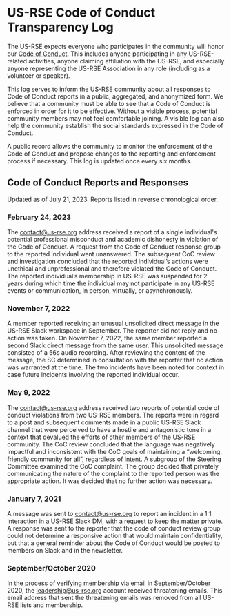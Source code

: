 # US-RSE Code of Conduct Transparency Log

The US-RSE expects everyone who participates in the community will honor our
[Code of Conduct](https://us-rse.org/about/code-of-conduct/). This includes
anyone participating in any US-RSE-related activities, anyone claiming
affiliation with the US-RSE, and especially anyone representing the US-RSE
Association in any role (including as a volunteer or speaker).

This log serves to inform the US-RSE community about all responses to Code of
Conduct reports in a public, aggregated, and anonymized form. We believe that a
community must be able to see that a Code of Conduct is enforced in order for it
to be effective. Without a visible process, potential community members may not
feel comfortable joining. A visible log can also help the community establish
the social standards expressed in the Code of Conduct.

A public record allows the community to monitor the enforcement of the Code of
Conduct and propose changes to the reporting and enforcement process if
necessary. This log is updated once every six months. 

## Code of Conduct Reports and Responses

Updated as of July 21, 2023. Reports listed in reverse chronological order.

### February 24, 2023

The contact@us-rse.org address received a report of a single individual's potential professional misconduct and academic dishonesty in violation of the Code of Conduct. 
A request from the Code of Conduct response group to the reported individual went unanswered.
The subsequent CoC review and investigation concluded that the reported individual’s actions were unethical and unprofessional and therefore violated the Code of Conduct. 
The reported individual’s membership in US-RSE was suspended for 2 years during which time the individual may not participate in any US-RSE events or communication, in person, virtually, or asynchronously.


### November 7, 2022

A member reported receiving an unusual unsolicited direct message in the US-RSE Slack workspace in September. 
The reporter did not reply and no action was taken. 
On November 7, 2022, the same member reported a second Slack direct message from the same user. 
This unsolicited message consisted of a 56s audio recording. 
After reviewing the content of the message, the SC determined in consultation with the reporter that no action was warranted at the time. 
The two incidents have been noted for context in case future incidents involving the reported individual occur.


### May 9, 2022

The contact@us-rse.org address received two reports of potential code of conduct
violations from two US-RSE members. The reports were in regard to a post and
subsequent comments made in a public US-RSE Slack channel that were perceived to
have a hostile and antagonistic tone in a context that devalued the efforts of
other members of the US-RSE community. The CoC review concluded that the
language was negatively impactful and inconsistent with the CoC goals of
maintaining a “welcoming, friendly community for all”, regardless of intent. A
subgroup of the Steering Committee examined the CoC complaint. The group decided
that privately communicating the nature of the complaint to the reported person
was the appropriate action. It was decided that no further action was necessary.

### January 7, 2021

A message was sent to contact@us-rse.org to report an incident in a 1:1
interaction in a US-RSE Slack DM, with a request to keep the matter private.  A
response was sent to the reporter that the code of conduct review group could
not determine a responsive action that would maintain confidentiality, but that
a general reminder about the Code of Conduct would be posted to members on Slack
and in the newsletter.

### September/October 2020

In the process of verifying membership via email in September/October 2020, the
leadership@us-rse.org account received threatening emails. This email address
that sent the threatening emails was removed from all US-RSE lists and
membership.
